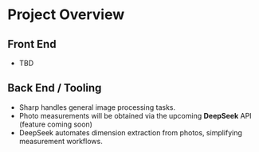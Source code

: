 # Project Overview

## Front End

- TBD

## Back End / Tooling

- Sharp handles general image processing tasks.
- Photo measurements will be obtained via the upcoming **DeepSeek** API (feature coming soon)
- DeepSeek automates dimension extraction from photos, simplifying measurement workflows.




